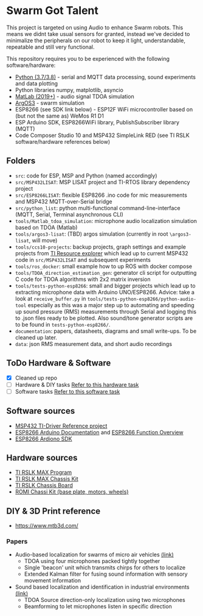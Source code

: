 # Swarm Got Talent
This project is targeted on using Audio to enhance Swarm robots. This means we didnt take usual sensors for granted, instead we've decided to minimalize the peripherals on our robot to keep it light, understandable, repeatable and still very functional. 

This repository requires you to be experienced with the following software/hardware:
- [Python (3.7/3.8)](https://www.python.org/downloads/release/python-370/) - serial and MQTT data processing, sound experiments and data plotting
- Python libraries numpy, matplotlib, asyncio
- [MatLab (2019+)](https://nl.mathworks.com/products/matlab.html) - audio signal TDOA simulation
- [ArgOS3](https://www.argos-sim.info/) - swarm simulation
- ESP8266 (see SDK link below) - ESP12F WiFi microcontroller based on (but not the same as) WeMos R1 D1
- ESP Arduino SDK, ESP8266WiFi library, PublishSubscriber library (MQTT)
- Code Composer Studio 10 and MSP432 SimpleLink RED (see TI RSLK software/hardware references below)

## Folders
- `src`: code for ESP, MSP and Python (named accordingly)
- `src/MSP432LISAT`: MSP LISAT project and TI-RTOS library dependency project
- `src/ESP8266LISAT`: flexible ESP8266 .ino code for mic measurements and MSP432 MQTT-over-Serial bridge
- `src/python_list`: python multi-functional command-line-interface (MQTT, Serial, Terminal asynchronous CLI)
- `tools/Matlab_tdoa_simulation`: microphone audio localization simulation based on TDOA (Matlab)
- `tools/argos3-lisat`: (TBD) argos simulation (currently in root `\argos3-lisat`, will move)
- `tools/ccs10-projects`: backup projects, graph settings and example projects from [TI Resource explorer](dev.ti/tirex) which lead up to current MSP432 code in `src/MSP432LISAT` and subsequent experiments
- `tools/ros_docker`: small example how to up ROS with docker compose
- `tools/TDOA_direction_estimation_gen`: generator cli script for outputting C code for TDOA algorithms with 2x2 matrix inversion
- `tools/tests-python-esp8266`: small and bigger projects which lead up to extracting microphone data with Arduino UNO/ESP8266. Advice: take a look at `receive_buffer.py` in `tools/tests-python-esp8266/python-audio-tool` especially as this was a major step up to automating and speeding up sound pressure (RMS) measurements through Serial and logging this to .json files ready to be plotted. Also sound/tone generator scripts are to be found in `tests-python-esp8266/`.
- `documentation`: papers, datasheets, diagrams and small write-ups. To be cleaned up later.
- `data`: json RMS measurement data, and short audio recordings

## ToDo Hardware & Software
- [x] Cleaned up repo
- [ ] Hardware & DIY tasks [Refer to this hardware task](https://github.com/davidzwa/advanced-iot-lisat/issues/49)
- [ ] Software tasks [Refer to this software task](https://github.com/davidzwa/advanced-iot-lisat/issues/50)

## Software sources
- [MSP432 TI-Driver Reference project](https://dev.ti.com/tirex/explore/node?devtools=MSP-EXP432P401R&node=AAJhPvFtK5knOoD6xzMhpQ__z-lQYNj__LATEST)
- [ESP8266 Arduino Documentation](https://arduino-esp8266.readthedocs.io/en/latest/) and [ESP8266 Function Overview](https://www.arduino.cc/reference/en/libraries/esp8266-framework/)
- [ESP8266 Ardiono SDK](https://github.com/esp8266/Arduino)

## Hardware sources
- [TI RSLK MAX Program](https://university.ti.com/programs/RSLK/)
- [TI RSLK MAX Chassis Kit](https://www.pololu.com/product/3670)
- [TI RSLK Chassis Board](https://www.pololu.com/product/3671/specs)
- [ROMI Chassi Kit (base plate, motors, wheels)](https://www.pololu.com/product/3500)

## DIY & 3D Print reference
- https://www.mtb3d.com/

### Papers
- Audio-based localization for swarms of micro air vehicles [(link)](https://ieeexplore.ieee.org/document/6907551)
  - TDOA using four microphones packed tightly together
  - Single 'beacon' unit which transmits chirps for others to localize
  - Extended Kalman filter for fusing sound information with sensory movement information
- Sound based localization and identification in industrial environments [(link)](https://ieeexplore.ieee.org/abstract/document/8217063)
  - TDOA Source direction-only localization using two microphones
  - Beamforming to let microphones listen in specific direction
